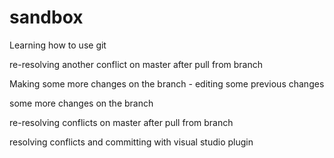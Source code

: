 # sandbox
Learning how to use git

re-resolving another conflict on master after pull from branch

Making some more changes on the branch - editing some previous changes

some more changes on the branch

re-resolving conflicts on master after pull from branch

resolving conflicts and committing with visual studio plugin